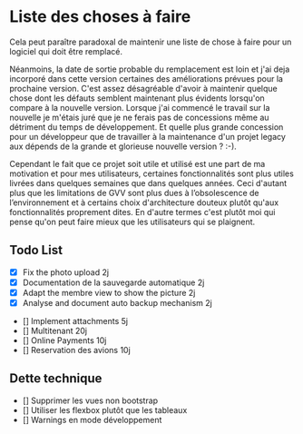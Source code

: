# Liste des choses à faire

Cela peut paraître paradoxal de maintenir une liste de chose à faire pour un logiciel qui doit être remplacé.

Néanmoins, la date de sortie probable du remplacement est loin et j'ai deja incorporé dans cette version certaines des améliorations prévues pour la prochaine version. C'est assez désagréable d'avoir à maintenir quelque chose dont les défauts semblent maintenant plus évidents lorsqu'on compare à la nouvelle version. Lorsque j'ai commencé le travail sur la nouvelle je m'étais juré que je ne ferais pas de concessions même au détriment du temps de développement. Et quelle plus grande concession pour un développeur que de travailler à la maintenance d'un projet legacy aux dépends de la grande et glorieuse nouvelle version ? :-).

Cependant le fait que ce projet soit utile et utilisé est une part de ma motivation et pour mes utilisateurs, certaines fonctionnalités sont plus utiles livrées dans quelques semaines que dans quelques années. Ceci d'autant plus que les limitations de GVV sont plus dues à l’obsolescence de l’environnement et à certains choix d'architecture douteux plutôt qu'aux fonctionnalités proprement dites. En d'autre termes c'est plutôt moi qui pense qu'on peut faire mieux que les utilisateurs qui se plaignent. 

## Todo List

* [x] Fix the photo upload                                   2j
* [x] Documentation de la sauvegarde automatique             2j
* [x] Adapt the membre view to show the picture              2j
* [x] Analyse and document auto backup mechanism             2j
* [] Implement attachments                                   5j
* [] Multitenant                                             20j
* [] Online Payments                                         10j
* [] Reservation des avions                                  10j


## Dette technique

* [] Supprimer les vues non bootstrap
* [] Utiliser les flexbox plutôt que les tableaux
* [] Warnings en mode développement

